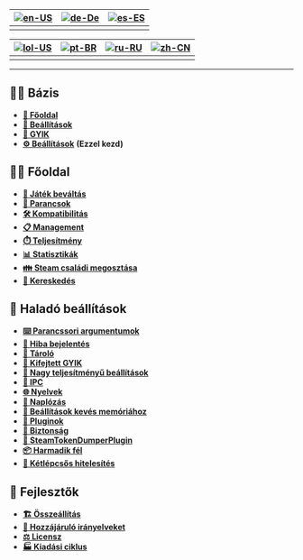 | [![en-US](https://raw.githubusercontent.com/hjnilsson/country-flags/master/png100px/us.png)](https://github.com/JustArchiNET/ArchiSteamFarm/wiki/Home) | [![de-De](https://raw.githubusercontent.com/hjnilsson/country-flags/master/png100px/de.png)](https://github.com/JustArchiNET/ArchiSteamFarm/wiki/Home-de-DE) | [![es-ES](https://raw.githubusercontent.com/hjnilsson/country-flags/master/png100px/es.png)](https://github.com/JustArchiNET/ArchiSteamFarm/wiki/Home-es-ES) |
| ------------------------------------------------------------------------------------------------------------------------------------------------------ | ------------------------------------------------------------------------------------------------------------------------------------------------------------ | ------------------------------------------------------------------------------------------------------------------------------------------------------------ |
|                                                                                                                                                        |                                                                                                                                                              |                                                                                                                                                              |

| [![lol-US](https://raw.githubusercontent.com/JustArchiNET/ArchiSteamFarm/main/resources/lol-US.png)](https://github.com/JustArchiNET/ArchiSteamFarm/wiki/Home-lol-US) | [![pt-BR](https://raw.githubusercontent.com/hjnilsson/country-flags/master/png100px/br.png)](https://github.com/JustArchiNET/ArchiSteamFarm/wiki/Home-pt-BR) | [![ru-RU](https://raw.githubusercontent.com/hjnilsson/country-flags/master/png100px/ru.png)](https://github.com/JustArchiNET/ArchiSteamFarm/wiki/Home-ru-RU) | [![zh-CN](https://raw.githubusercontent.com/hjnilsson/country-flags/master/png100px/cn.png)](https://github.com/JustArchiNET/ArchiSteamFarm/wiki/Home-zh-CN) |
| --------------------------------------------------------------------------------------------------------------------------------------------------------------------- | ------------------------------------------------------------------------------------------------------------------------------------------------------------ | ------------------------------------------------------------------------------------------------------------------------------------------------------------ | ------------------------------------------------------------------------------------------------------------------------------------------------------------ |
|                                                                                                                                                                       |                                                                                                                                                              |                                                                                                                                                              |                                                                                                                                                              |

***

## 👨‍🏫 Bázis

* **[🏡 Főoldal](https://github.com/JustArchiNET/ArchiSteamFarm/wiki/Home)**
* **[🔧 Beállítások](https://github.com/JustArchiNET/ArchiSteamFarm/wiki/Configuration)**
* **[💬 GYIK](https://github.com/JustArchiNET/ArchiSteamFarm/wiki/FAQ)**
* **[⚙️ Beállítások](https://github.com/JustArchiNET/ArchiSteamFarm/wiki/Setting-up)** **(Ezzel kezd)**


## 👨‍🎓️ Főoldal

* **[👥 Játék beváltás](https://github.com/JustArchiNET/ArchiSteamFarm/wiki/Background-games-redeemer)**
* **[📢 Parancsok](https://github.com/JustArchiNET/ArchiSteamFarm/wiki/Commands)**
* **[🛠️ Kompatibilitás](https://github.com/JustArchiNET/ArchiSteamFarm/wiki/Compatibility)**
* **[📋 Management](https://github.com/JustArchiNET/ArchiSteamFarm/wiki/Management)**
* **[⏱️ Teljesítmény](https://github.com/JustArchiNET/ArchiSteamFarm/wiki/Performance)**
* **[📊 Statisztikák](https://github.com/JustArchiNET/ArchiSteamFarm/wiki/Statistics)**
* **[👪 Steam családi megosztása](https://github.com/JustArchiNET/ArchiSteamFarm/wiki/Steam-Family-Sharing)**
* **[🔄 Kereskedés](https://github.com/JustArchiNET/ArchiSteamFarm/wiki/Trading)**


## 🧙 Haladó beállítások

* **[⌨️ Parancssori argumentumok](https://github.com/JustArchiNET/ArchiSteamFarm/wiki/Command-line-arguments)**
* **[🚧 Hiba bejelentés](https://github.com/JustArchiNET/ArchiSteamFarm/wiki/Deprecation)**
* **[🐳 Tároló](https://github.com/JustArchiNET/ArchiSteamFarm/wiki/Docker)**
* **[🤔 Kifejtett GYIK](https://github.com/JustArchiNET/ArchiSteamFarm/wiki/Extended-FAQ)**
* **[🚀 Nagy teljesítményű beállítások](https://github.com/JustArchiNET/ArchiSteamFarm/wiki/High-performance-setup)**
* **[🔗 IPC](https://github.com/JustArchiNET/ArchiSteamFarm/wiki/IPC)**
* **[🌐 Nyelvek](https://github.com/JustArchiNET/ArchiSteamFarm/wiki/Localization)**
* **[📝 Naplózás](https://github.com/JustArchiNET/ArchiSteamFarm/wiki/Logging)**
* **[💾 Beállítások kevés memóriához](https://github.com/JustArchiNET/ArchiSteamFarm/wiki/Low-memory-setup)**
* **[🔌 Pluginok](https://github.com/JustArchiNET/ArchiSteamFarm/wiki/Plugins)**
* **[🔐 Biztonság](https://github.com/JustArchiNET/ArchiSteamFarm/wiki/Security)**
* **[🧩 SteamTokenDumperPlugin](https://github.com/JustArchiNET/ArchiSteamFarm/wiki/SteamTokenDumperPlugin)**
* **[📦 Harmadik fél](https://github.com/JustArchiNET/ArchiSteamFarm/wiki/Third-party)**
* **[📵 Kétlépcsős hitelesítés](https://github.com/JustArchiNET/ArchiSteamFarm/wiki/Two-factor-authentication)**


## 👷 Fejlesztők

* **[🏗️ Összeállítás](https://github.com/JustArchiNET/ArchiSteamFarm/wiki/Compilation)**
* **[🤝 Hozzájáruló irányelveket](https://github.com/JustArchiNET/ArchiSteamFarm/blob/main/.github/CONTRIBUTING.md)**
* **[⚖️ Licensz](https://github.com/JustArchiNET/ArchiSteamFarm/wiki/License)**
* **[🏭 Kiadási ciklus](https://github.com/JustArchiNET/ArchiSteamFarm/wiki/Release-cycle)**